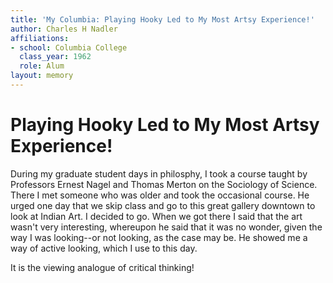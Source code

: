 ```yaml
---
title: 'My Columbia: Playing Hooky Led to My Most Artsy Experience!'
author: Charles H Nadler
affiliations:
- school: Columbia College
  class_year: 1962
  role: Alum
layout: memory
---
```


# Playing Hooky Led to My Most Artsy Experience!

During my graduate student days in philosphy, I took a course taught by Professors Ernest Nagel and Thomas Merton on the Sociology of Science. There I met someone who was older and took the occasional course. He urged one day that we skip class and go to this great gallery downtown to look at Indian Art. I decided to go.  When we got there I said that the art wasn't very interesting, whereupon he said that it was no wonder, given the way I was looking--or not looking, as the case may be.  He showed me a way of active looking, which I use to this day.

It is the viewing analogue of critical thinking!
